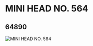 # MINI HEAD NO. 564
## 64890
![MINI HEAD NO. 564](https://lc-www-live-s.legocdn.com/media/bricks/5/2/4539507.jpg)